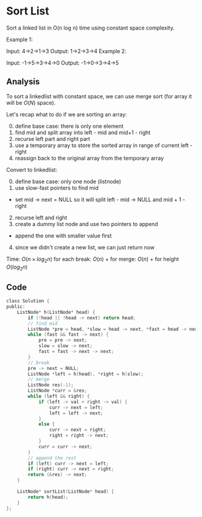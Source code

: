 # Sort List

Sort a linked list in O(n log n) time using constant space complexity.

Example 1:

Input: 4->2->1->3
Output: 1->2->3->4
Example 2:

Input: -1->5->3->4->0
Output: -1->0->3->4->5

## Analysis

To sort a linkedlist with constant space, we can use merge sort (for array it will be $O(N)$ space).

Let's recap what to do if we are sorting an array:

0. define base case: there is only one element
1. find mid and split array into left - mid and mid+1 - right
2. recurse left part and right part
3. use a temporary array to store the sorted array in range of current left - right
4. reassign back to the original array from the temporary array

Convert to linkedlist:

0. define base case: only one node (listnode)
1. use slow-fast pointers to find mid
  - set mid -> next = NULL so it will split left - mid -> NULL and mid + 1 - right
2. recurse left and right
3. create a dummy list node and use two pointers to append
  - append the one with smaller value first
4. since we didn't create a new list, we can just return now

Time: $O(n \times log_2{n})$ for each break: $O(n)$ + for merge: $O(n)$ + for height $O(log_2{n})$

## Code

```c
class Solution {
public:
    ListNode* h(ListNode* head) {
        if (!head || !head -> next) return head;
        // find mid
        ListNode *pre = head, *slow = head -> next, *fast = head -> next;
        while (fast && fast -> next) {
            pre = pre -> next;
            slow = slow -> next;
            fast = fast -> next -> next;
        }
        // break
        pre -> next = NULL;
        ListNode *left = h(head), *right = h(slow);
        // merge
        ListNode res(-1);
        ListNode *curr = &res;
        while (left && right) {
            if (left -> val < right -> val) {
                curr -> next = left;
                left = left -> next;
            }
            else {
                curr -> next = right;
                right = right -> next;
            }
            curr = curr -> next;
        }
        // append the rest
        if (left) curr -> next = left;
        if (right) curr -> next = right;
        return (&res) -> next;
    }
    
    ListNode* sortList(ListNode* head) {
        return h(head);
    }
};
```



